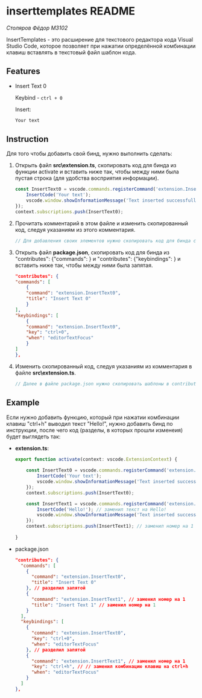 # inserttemplates README

*Столяров Фёдор M3102*

InsertTemplates - это расширение для текстового редактора кода Visual Studio Code, которое позволяет при нажатии определённой комбинации клавиш вставлять в текстовый файл шаблон кода.

## Features

- Insert Text 0

    Keybind - `ctrl + 0`

    Insert:
    ```c++
	Your text
    ```

## Instruction

Для того чтобы добавить свой бинд, нужно выполнить сделать:

1) Открыть файл **src\extension.ts**, скопировать код для бинда из функции activate и вставить ниже так, чтобы между ними была пустая строка (для удобства восприятия информации).
    ```ts
    const InsertText0 = vscode.commands.registerCommand('extension.InsertText0', () => {
        InsertCode('Your text');
        vscode.window.showInformationMessage('Text inserted successfully.');
    });
    context.subscriptions.push(InsertText0);
    ```
2) Прочитать комментарий в этом файле и изменить скопированный код, следуя указаниям из этого комментария.
    ```ts
    // Для добавления своих элементов нужно скопировать код для бинда с номером 0 и вставить его ниже, где вместо 0 нужно написать номер бинда, а вместо Your text написать свой текст, который нужно вставить.
    ```
3) Открыть файл **package.json**, скопировать код для бинда из "contributes": {"commands": } и "contributes": {"keybindings": } и вставить ниже так, чтобы между ними была запятая.
    ```json
    "contributes": {
    "commands": [
        {
        "command": "extension.InsertText0",
        "title": "Insert Text 0"
        }
    ],
    "keybindings": [
        {
        "command": "extension.InsertText0",
        "key": "ctrl+0",
        "when": "editorTextFocus"
        }
    ]
    },
    ```
4) Изменить скопированный код, следуя указаниям из комментария в файле **src\extension.ts**.
    ```ts
    // Далее в файле package.json нужно скопировать шаблоны в contributes и вставить их через запятую, где вместо 0 нужно написать номер бинда, а вместо ctrl+0 написать нужную комбинацию клавиш
    ```

## Example

Если нужно добавить функцию, который при нажатии комбинации клавиш "ctrl+h" выводил текст "Hello!", нужно добавить бинд по инструкции, после чего код (разделы, в которых прошли изменеия) будет выглядеть так:

- **extension.ts**:

    ```ts
    export function activate(context: vscode.ExtensionContext) {
        
        const InsertText0 = vscode.commands.registerCommand('extension.InsertText0', () => {
            InsertCode('Your text');
            vscode.window.showInformationMessage('Text inserted successfully.');
        });
        context.subscriptions.push(InsertText0);

        const InsertText1 = vscode.commands.registerCommand('extension.InsertText1', () => { // заменил номер на 1 в двух местах
            InsertCode('Hello!'); // заменил текст на Hello!
            vscode.window.showInformationMessage('Text inserted successfully.');
        });
        context.subscriptions.push(InsertText1); // заменил номер на 1
        
    }
    ```

- package.json

    ```json
    "contributes": {
      "commands": [
        {
          "command": "extension.InsertText0",
          "title": "Insert Text 0"
        }, // разделил запятой
        {
          "command": "extension.InsertText1", // заменил номер на 1
          "title": "Insert Text 1" // заменил номер на 1
        }
      ],
      "keybindings": [
        {
          "command": "extension.InsertText0",
          "key": "ctrl+0",
          "when": "editorTextFocus"
        }, // разделил запятой
        {
          "command": "extension.InsertText1", // заменил номер на 1
          "key": "ctrl+h", // // заменил комбинацию клавиш на ctrl+h
          "when": "editorTextFocus"
        }
      ]
    },
    ```